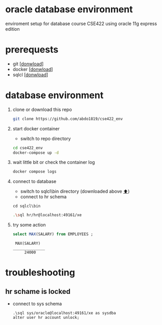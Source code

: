 # oracle database environment
enviroment setup for database course CSE422
using oracle 11g express edition



# prerequests
* git [[donwload](https://git-scm.com/downloads)]
* docker [[donwload](https://www.docker.com/products/docker-desktop/)]
* sqlcl [[donwload](https://www.oracle.com/database/sqldeveloper/technologies/sqlcl/download/)]

# database environment
1. clone or download this repo
    ```bash
    git clone https://github.com/abdo1819/cse422_env
    ```
2. start docker container 
    * switch to repo directory
    ```bash
    cd cse422_env
    docker-compose up -d
    ```
4. wait little bit or check the container log
    ```bash
    docker compose logs
    ```
5. connect to database
    * switch to sqlcl\bin directory (downloaded above [⬆️](#prerequests))
    * connect to hr schema
    ```
    cd sqlcl\bin
    ```
    
    ```bash
    .\sql hr/hr@localhost:49161/xe
    ```
 6. try some action
    ```sql
    select MAX(SALARY) from EMPLOYEES ;
    ```
    
    ```
     MAX(SALARY)
    ______________
         24000
    ```


# troubleshooting
## hr schame is locked
* connect to sys schema
    ```
    .\sql sys/oracle@localhost:49161/xe as sysdba
    alter user hr account unlock;
    ```

